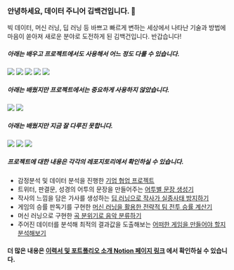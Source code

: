 ### 안녕하세요, 데이터 주니어 김백건입니다. 👋
빅 데이터, 머신 러닝, 딥 러닝 등 바쁘고 빠르게 변하는 세상에서 나타난 기술과 방법에 마음이 쏟아져 새로운 분야로 도전하게 된 김백건입니다. 반갑습니다!  
##### 아래는 배우고 프로젝트에서도 사용해서 어느 정도 다룰 수 있습니다.
<img src="https://img.shields.io/badge/Python-3776AB?style=flat-square&logo=Python&logoColor=white"/> <img src="https://img.shields.io/badge/scikit learn-F7931E?style=flat-square&logo=scikit-learn&logoColor=white"/> <img src="https://img.shields.io/badge/TensorFlow-FF6FF00?style=flat-square&logo=TensorFlow&logoColor=white"/> <img src="https://img.shields.io/badge/Git-F05032?style=flat-square&logo=Git&logoColor=white"/> <img src="https://img.shields.io/badge/GitHub-181717?style=flat-square&logo=GitHub&logoColor=white"/>

##### 아래는 배웠지만 프로젝트에서는 중요하게 사용하지 않았습니다.
<img src="https://img.shields.io/badge/SQLite-003B57?style=flat-square&logo=SQLite&logoColor=white"/> <img src="https://img.shields.io/badge/MongoDB-47A248?style=flat-square&logo=MongoDB&logoColor=white"/>

##### 아래는 배웠지만 지금 잘 다루진 못합니다.
<img src="https://img.shields.io/badge/Flask-000000?style=flat-square&logo=Flask&logoColor=white"/> <img src="https://img.shields.io/badge/Docker-2496ED?style=flat-square&logo=Docker&logoColor=white"/> <img src="https://img.shields.io/badge/Heroku-430098?style=flat-square&logo=Heroku&logoColor=white"/>


##### 프로젝트에 대한 내용은 각각의 레포지토리에서 확인하실 수 있습니다.
- 감정분석 및 데이터 분석을 진행한 [기업 협업 프로젝트](https://github.com/zekcal/AI_07_Section_6_Project_2)
- 트위터, 판결문, 성경의 어투의 문장을 만들어주는 [어투별 문장 생성기](https://github.com/zekcal/AI_07_Section_6_Project_1)
- 작사의 느낌을 담은 가사를 생성하는 [딥 러닝으로 작사가 실종사태 방지하기](https://github.com/zekcal/AI_07_Section_4_Project)
- 게임의 승률 판독기를 구현한 [머신 러닝을 활용한 전략적 팀 전투 승률 계산기](https://github.com/zekcal/AI_07_Section_3_Project)
- 머신 러닝으로 구현한 [곡 분위기로 음악 분류하기](https://github.com/zekcal/AI_07_Section_2_Project)
- 주어진 데이터를 분석해 최적의 결과값을 도출해보는 [어떠한 게임을 만들어야 할지 분석해보기](https://github.com/zekcal/AI_07_Section_1_Project)

#### 더 많은 내용은 [이력서 및 포트폴리오 소개 Notion 페이지 링크](https://fate-thrush-832.notion.site/25b8bea068174ec69a5367a3a1f7ff16) 에서 확인하실 수 있습니다.

<!--
**zekcal/zekcal** is a ✨ _special_ ✨ repository because its `README.md` (this file) appears on your GitHub profile.

Here are some ideas to get you started:

- 🔭 I’m currently working on ...
- 🌱 I’m currently learning ...
- 👯 I’m looking to collaborate on ...
- 🤔 I’m looking for help with ...
- 💬 Ask me about ...
- 📫 How to reach me: ...
- 😄 Pronouns: ...
- ⚡ Fun fact: ...
-->

